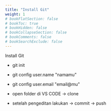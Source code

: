 ```yaml
---
title: "Install Git"
weight: 1
# bookFlatSection: false
# bookToc: true
# bookHidden: false
# bookCollapseSection: false
# bookComments: false
# bookSearchExclude: false
---
```


Install Git

- git init
- git config user.name "namamu"
- git config user.email "email@mu"

- open folder di VS CODE -> clone
- setelah pengeditan lakukan -> commit -> push

